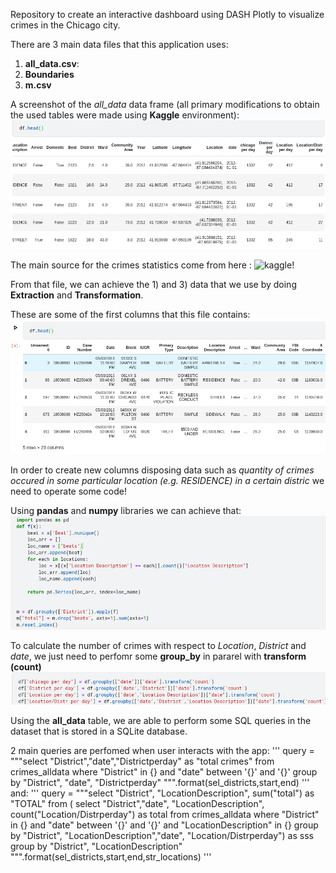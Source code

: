 Repository to create an interactive dashboard using DASH Plotly to visualize crimes in the Chicago city.

There are 3 main data files that this application uses: 

1) **all_data.csv**: 
2) **Boundaries**
3) **m.csv**

A screenshot of the *all_data* data frame (all primary modifications to obtain the used tables were made using **Kaggle** environment):
![Data frame](https://github.com/danielfurlan/chicago_crimes/blob/master/images/df_alldata.png)

The main source for the crimes statistics come from here : ![kaggle!](https://www.kaggle.com/chicago/chicago-crime) 

From that file, we can achieve the 1) and 3) data that we use by doing **Extraction** and **Transformation**.

These are some of the first columns that this file contains:
![Data frame](https://github.com/danielfurlan/chicago_crimes/blob/master/images/df_chicago.png)

In order to create new columns disposing data such as *quantity of crimes occured in some particular location (e.g. RESIDENCE) in a certain distric* we need to operate some code!

Using **pandas** and **numpy** libraries we can achieve that:
![beats](https://github.com/danielfurlan/chicago_crimes/blob/master/images/beats_chicago.png)

To calculate the number of crimes with respect to *Location*, *District* and *date*, we just need to perfomr some **group_by** in pararel with **transform (count)**
![columns](https://github.com/danielfurlan/chicago_crimes/blob/master/images/columns_chicago.png)

Using the **all_data** table, we are able to perform some SQL queries in the dataset that is stored in a SQLite database.

2 main queries are perfomed when user interacts with the app:
'''
query = """select "District","date","Districtperday" as "total crimes" 
          from crimes_alldata 
          where "District" in {} and "date" between '{}' and '{}' 
          group by "District", "date", "Districtperday" """.format(sel_districts,start,end)
'''
and:
'''
query = """select "District", "LocationDescription", sum("total") as "TOTAL" 
        from (
                select "District","date", "LocationDescription", count("Location/Distrperday") as total 
                        from crimes_alldata 
                        where "District" in {} and "date" between '{}' and '{}' and "LocationDescription" in {}
                        group by "District", "LocationDescription","date", "Location/Distrperday") as sss
        group by "District", "LocationDescription" """.format(sel_districts,start,end,str_locations)
'''
